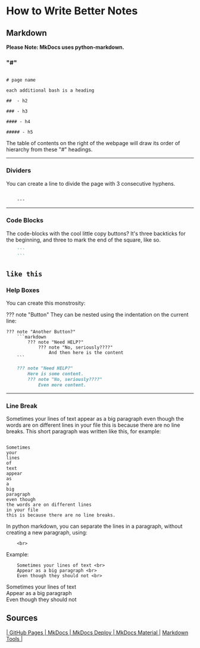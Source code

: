 # How to Write Better Notes

## Markdown

**Please Note:  MkDocs uses python-markdown.**

### "#"
```

# page name

each additional bash is a heading

##  - h2

### - h3

#### - h4

##### - h5

```

The table of contents on the right of the webpage will draw its order of hierarchy from these "#" headings.

---

### Dividers

You can create a line to divide the page with 3 consecutive hyphens.

```markdown

    ---


```

---

### Code Blocks

The code-blocks with the cool little copy buttons?
It's three backticks for the beginning, and three to mark the end of the square, like so.

```markdown
    ```
    ```
```
``` like this ```
---

### Help Boxes

You can create this monstrosity:

??? note "Button"
    They can be nested using the indentation on the current line:

    ??? note "Another Button?"    
        ```markdown 
            ??? note "Need HELP?"
                ??? note "No, seriously????"    
                    And then here is the content  
        ```


```markdown 
    ??? note "Need HELP?"
        Here is some content.
        ??? note "No, seriously????"    
            Even more content.  
```

---

### Line Break

Sometimes
your
lines
of
text
appear
as
a
big
paragraph
even though
the words are on different lines
in your file
this is because there are no line breaks.
This short paragraph was written like this, for example:

```

Sometimes
your
lines
of
text
appear
as
a
big
paragraph
even though
the words are on different lines
in your file
this is because there are no line breaks.

```

In python markdown, you can separate the lines in a paragraph, without creating a new paragraph, using:

```
    <br>

```

Example:

```
    Sometimes your lines of text <br>
    Appear as a big paragraph <br>
    Even though they should not <br>

```

Sometimes your lines of text <br>
Appear as a big paragraph <br>
Even though they should not <br>


## Sources

[| GitHub Pages ](https://docs.github.com/en/pages/getting-started-with-github-pages?source=post_page--------------------------- "GitHub Pages")
[| MkDocs ](https://www.mkdocs.org/) 
[| MkDocs Deploy ](https://www.mkdocs.org/user-guide/deploying-your-docs/ "MkDocs Docs")
[| MkDocs Material |](https://squidfunk.github.io/mkdocs-material/publishing-your-site/ "McDoks Publishing")
[Markdown Tools |](https://www.markdowntools.com/)
